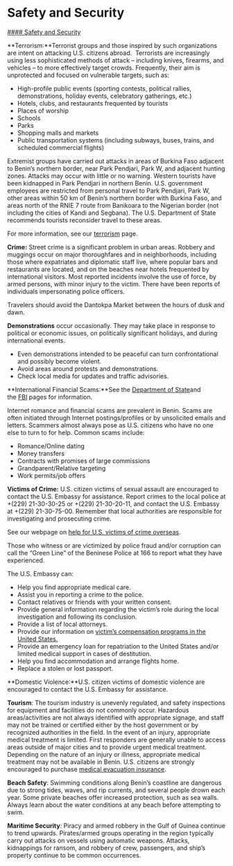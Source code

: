 # Safety and Security

[#### Safety and Security](javascript:void(0); "Safety and Security")

**Terrorism:**Terrorist groups and those inspired by such organizations are intent on attacking U.S. citizens abroad.  Terrorists are increasingly using less sophisticated methods of attack – including knives, firearms, and vehicles – to more effectively target crowds. Frequently, their aim is unprotected and focused on vulnerable targets, such as:

* High-profile public events (sporting contests, political rallies, demonstrations, holiday events, celebratory gatherings, etc.)
* Hotels, clubs, and restaurants frequented by tourists
* Places of worship
* Schools
* Parks
* Shopping malls and markets
* Public transportation systems (including subways, buses, trains, and scheduled commercial flights)

Extremist groups have carried out attacks in areas of Burkina Faso adjacent to Benin’s northern border, near Park Pendjari, Park W, and adjacent hunting zones. Attacks may occur with little or no warning. Western tourists have been kidnapped in Park Pendjari in northern Benin. U.S. government employees are restricted from personal travel to Park Pendjari, Park W, other areas within 50 km of Benin’s northern border with Burkina Faso, and areas north of the RNIE 7 route from Banikoara to the Nigerian border (not including the cities of Kandi and Segbana). The U.S. Department of State recommends tourists reconsider travel to these areas.

For more information, see our [terrorism](https://travel.state.gov/content/travel/en/international-travel/emergencies/terrorism.html) page.

**Crime:** Street crime is a significant problem in urban areas. Robbery and muggings occur on major thoroughfares and in neighborhoods, including those where expatriates and diplomatic staff live, where popular bars and restaurants are located, and on the beaches near hotels frequented by international visitors. Most reported incidents involve the use of force, by armed persons, with minor injury to the victim. There have been reports of individuals impersonating police officers.

Travelers should avoid the Dantokpa Market between the hours of dusk and dawn.

**Demonstrations** occur occasionally. They may take place in response to political or economic issues, on politically significant holidays, and during international events.

* Even demonstrations intended to be peaceful can turn confrontational and possibly become violent.
* Avoid areas around protests and demonstrations.
* Check local media for updates and traffic advisories.

**International Financial Scams:**See the [Department of State](http://travel.state.gov/content/passports/english/emergencies/scams.html)and the [FBI](http://www.fbi.gov/scams-safety/fraud) pages for information.

Internet romance and financial scams are prevalent in Benin. Scams are often initiated through Internet postings/profiles or by unsolicited emails and letters. Scammers almost always pose as U.S. citizens who have no one else to turn to for help. Common scams include:

* Romance/Online dating
* Money transfers
* Contracts with promises of large commissions
* Grandparent/Relative targeting
* Work permits/job offers

**Victims of Crime:** U.S. citizen victims of sexual assault are encouraged to contact the U.S. Embassy for assistance. Report crimes to the local police at +(229) 21-30-30-25 or +(229) 21-30-20-11, and contact the U.S. Embassy at +(229) 21-30-75-00. Remember that local authorities are responsible for investigating and prosecuting crime.

See our webpage on [help for U.S. victims of crime overseas](http://travel.state.gov/content/passports/en/emergencies/victims.html).

Those who witness or are victimized by police fraud and/or corruption can call the “Green Line” of the Beninese Police at 166 to report what they have experienced.

The U.S. Embassy can:

* Help you find appropriate medical care.
* Assist you in reporting a crime to the police.
* Contact relatives or friends with your written consent.
* Provide general information regarding the victim’s role during the local investigation and following its conclusion.
* Provide a list of local attorneys.
* Provide our information on [victim’s compensation programs in the United States.](http://travel.state.gov/content/passports/english/emergencies/victims.html)
* Provide an emergency loan for repatriation to the United States and/or limited medical support in cases of destitution.
* Help you find accommodation and arrange flights home.
* Replace a stolen or lost passport.

**Domestic Violence:**U.S. citizen victims of domestic violence are encouraged to contact the U.S. Embassy for assistance.

**Tourism**: The tourism industry is unevenly regulated, and safety inspections for equipment and facilities do not commonly occur. Hazardous areas/activities are not always identified with appropriate signage, and staff may not be trained or certified either by the host government or by recognized authorities in the field. In the event of an injury, appropriate medical treatment is limited. First responders are generally unable to access areas outside of major cities and to provide urgent medical treatment. Depending on the nature of an injury or illness, appropriate medical treatment may not be available in Benin. U.S. citizens are strongly encouraged to purchase [medical evacuation insurance](https://travel.state.gov/content/travel/en/international-travel/before-you-go/your-health-abroad/Insurance_Coverage_Overseas.html).

**Beach Safety**: Swimming conditions along Benin’s coastline are dangerous due to strong tides, waves, and rip currents, and several people drown each year. Some private beaches offer increased protection, such as sea walls.  Always learn about the water conditions at any beach before attempting to swim.

**Maritime Security**: Piracy and armed robbery in the Gulf of Guinea continue to trend upwards. Pirates/armed groups operating in the region typically carry out attacks on vessels using automatic weapons. Attacks, kidnappings for ransom, and robbery of crew, passengers, and ship’s property continue to be common occurrences.